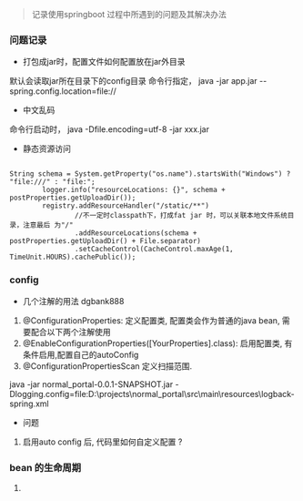 > 记录使用springboot 过程中所遇到的问题及其解决办法

### 问题记录
- 打包成jar时，配置文件如何配置放在jar外目录

默认会读取jar所在目录下的config目录
命令行指定， java -jar app.jar --spring.config.location=file://

- 中文乱码

命令行启动时， java -Dfile.encoding=utf-8 -jar xxx.jar 


- 静态资源访问

```

String schema = System.getProperty("os.name").startsWith("Windows") ? "file:///" : "file:";
        logger.info("resourceLocations: {}", schema + postProperties.getUploadDir());
        registry.addResourceHandler("/static/**")
                //不一定时classpath下，打成fat jar 时，可以关联本地文件系统目录，注意最后 为"/"
                .addResourceLocations(schema + postProperties.getUploadDir() + File.separator)
                .setCacheControl(CacheControl.maxAge(1, TimeUnit.HOURS).cachePublic());

```


### config
- 几个注解的用法 dgbank888

1. @ConfigurationProperties: 定义配置类, 配置类会作为普通的java bean, 需要配合以下两个注解使用
2. @EnableConfigurationProperties([YourProperties].class):  启用配置类, 有条件启用,配置自己的autoConfig
3. @ConfigurationPropertiesScan 定义扫描范围. 


java -jar   normal_portal-0.0.1-SNAPSHOT.jar  -Dlogging.config=file:D:\projects\normal_portal\src\main\resources\logback-spring.xml
- 问题

1. 启用auto config 后, 代码里如何自定义配置 ? 


### bean 的生命周期

1. 
